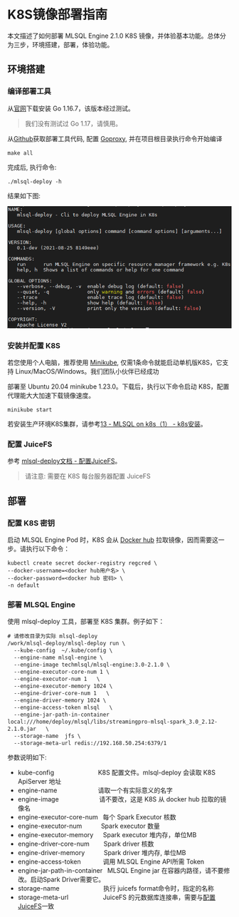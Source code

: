 # K8S镜像部署指南

本文描述了如何部署 MLSQL Engine 2.1.0 K8S 镜像，并体验基本功能。总体分为三步，环境搭建，部署，体验功能。

## 环境搭建

### 编译部署工具

从[官网](https://golang.org/dl/)下载安装 Go 1.16.7，该版本经过测试。

> 我们没有测试过 Go 1.17，请慎用。

从[Github](https://github.com/allwefantasy/mlsql-deploy)获取部署工具代码, 配置 [Goproxy](https://github.com/goproxy/goproxy.cn),
并在项目根目录执行命令开始编译
```shell script
make all
``` 
完成后, 执行命令:
```shell script
./mlsql-deploy -h
```
结果如下图:

![mlsql-deploy_help](images/mlsql-deploy_help.PNG)

### 安装并配置 K8S

若您使用个人电脑，推荐使用 [Minikube](https://minikube.sigs.k8s.io/docs/), 仅需1条命令就能启动单机版K8S，它支持 Linux/MacOS/Windows。我们团队小伙伴已经成功

部署至 Ubuntu 20.04 minikube 1.23.0。下载后，执行以下命令启动 K8S，配置代理能大大加速下载镜像速度。
```shell script
minikube start
```
若安装生产环境K8S集群，请参考[13 - MLSQL on k8s（1） - k8s安装](https://mp.weixin.qq.com/s?__biz=MzI5NzEwODUwNw==&mid=2247483782&idx=1&sn=642b036caf8ab6a07ae7cdebe347acc3&chksm=ecbb54f2dbccdde4f6555f4e1c62403f073cf4e50d6aa66034700b2d9a8f97361857e518edc1&scene=21#wechat_redirect)。

### <a name="juicefs-config"></a>配置 JuiceFS

参考 [mlsql-deploy文档 - 配置JuiceFS](https://github.com/allwefantasy/mlsql-deploy#juicefs-file-system-setup)。

> 请注意: 需要在 K8S 每台服务器配置 JuiceFS 

## 部署

### 配置 K8S 密钥

启动 MLSQL Engine Pod 时，K8S 会从 [Docker hub](https://hub.docker.com/) 拉取镜像，因而需要这一步。请执行以下命令：
```shell script
kubectl create secret docker-registry regcred \
--docker-username=<docker hub用户名> \
--docker-password=<docker hub 密码> \
-n default
```

### 部署 MLSQL Engine

使用 mlsql-deploy 工具，部署至 K8S 集群。例子如下：

```shell script
# 请修改目录为实际 mlsql-deploy
/work/mlsql-deploy/mlsql-deploy run \
  --kube-config  ~/.kube/config \
  --engine-name mlsql-engine \
  --engine-image techmlsql/mlsql-engine:3.0-2.1.0 \
  --engine-executor-core-num 1 \
  --engine-executor-num 1   \
  --engine-executor-memory 1024 \
  --engine-driver-core-num 1   \
  --engine-driver-memory 1024 \
  --engine-access-token mlsql   \
  --engine-jar-path-in-container local:///home/deploy/mlsql/libs/streamingpro-mlsql-spark_3.0_2.12-2.1.0.jar   \
  --storage-name  jfs \
  --storage-meta-url redis://192.168.50.254:6379/1
```
参数说明如下: 
- kube-config &ensp;&ensp;&ensp;&ensp;&ensp;&ensp;&ensp;&ensp;&ensp;&ensp;&ensp;&ensp;&ensp; K8S 配置文件。mlsql-deploy 会读取 K8S ApiServer 地址
- engine-name &ensp;&ensp;&ensp;&ensp;&ensp;&ensp;&ensp;&ensp;&ensp;&ensp;&ensp;&ensp; 请取一个有实际意义的名字
- engine-image&ensp;&ensp;&ensp;&ensp;&ensp;&ensp;&ensp;&ensp;&ensp;&ensp;&ensp;&ensp;&ensp;请不要改，这是 K8S 从 docker hub 拉取的镜像名
- engine-executor-core-num&ensp;  每个 Spark Executor 核数 
- engine-executor-num &ensp;&ensp;&ensp;&ensp;&ensp; Spark executor 数量
- engine-executor-memory &ensp;&ensp; Spark executor 堆内存，单位MB
- engine-driver-core-num &ensp;&ensp;&ensp;&ensp;Spark driver 核数
- engine-driver-memory &ensp;&ensp;&ensp;&ensp;&ensp; Spark driver 堆内存, 单位MB
- engine-access-token &ensp;&ensp;&ensp;&ensp;&ensp;&ensp; 调用 MLSQL Engine API所需 Token
- engine-jar-path-in-container &ensp;MLSQL Engine jar 在容器内路径，请不要修改。启动Spark Driver需要它。
- storage-name &ensp;&ensp;&ensp;&ensp;&ensp;&ensp;&ensp;&ensp;&ensp;&ensp;&ensp;&ensp;&ensp; 执行 juicefs format命令时，指定的名称
- storage-meta-url &ensp;&ensp;&ensp;&ensp;&ensp;&ensp;&ensp;&ensp;&ensp;&ensp; JuiceFS 的元数据库连接串，需要与[配置JuiceFS](#juicefs-config)一致


